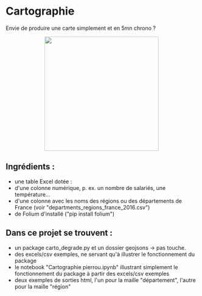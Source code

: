 # Cartographie

Envie de produire une carte simplement et en 5mn chrono ?

<center><img width=300px src='https://i.imgur.com/SFq1ckT.png'/></center>

## Ingrédients : 
- une table Excel dotée :
- d'une colonne numérique, p. ex. un nombre de salariés, une température...
- d'une colonne avec les noms des régions ou des départements de France (voir "departments_regions_france_2016.csv")
- de Folium d'installé ("pip install folium")

## Dans ce projet se trouvent : 
- un package carto_degrade.py et un dossier geojsons → pas touche.
- des excels/csv exemples, ne servant qu'à illustrer le fonctionnement du package
- le notebook "Cartographie pierrou.ipynb" illustrant simplement le fonctionnement du package à partir des excels/csv exemples
- deux exemples de sorties html, l'un pour la maille "département", l'autre pour la maille "région"
